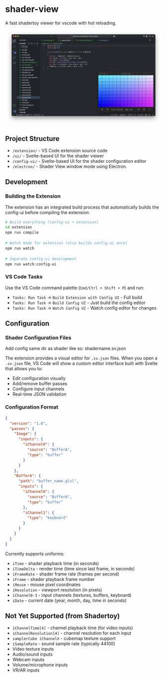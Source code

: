 # shader-view

A fast shadertoy viewer for vscode with hot reloading.

![screenshot](assets/screenshot.png)

## Project Structure

- `/extension/` - VS Code extension source code
- `/ui/` - Svelte-based UI for the shader viewer
- `/config-ui/` - Svelte-based UI for the shader configuration editor
- `/electron/` - Shader View window mode using Electron.

## Development

### Building the Extension

The extension has an integrated build process that automatically builds the config-ui before compiling the extension:

```bash
# Build everything (config-ui + extension)
cd extension
npm run compile

# Watch mode for extension (also builds config-ui once)
npm run watch

# Separate config-ui development
npm run watch:config-ui
```

### VS Code Tasks

Use the VS Code command palette (`Cmd/Ctrl + Shift + P`) and run:
- `Tasks: Run Task` → `Build Extension with Config UI` - Full build
- `Tasks: Run Task` → `Build Config UI` - Just build the config editor
- `Tasks: Run Task` → `Watch Config UI` - Watch config editor for changes

## Configuration

### Shader Configuration Files

Add config same dir as shader like so: shadername.sv.json

The extension provides a visual editor for `.sv.json` files. When you open a `.sv.json` file, VS Code will show a custom editor interface built with Svelte that allows you to:

- Edit configuration visually
- Add/remove buffer passes
- Configure input channels
- Real-time JSON validation

### Configuration Format

```json
{
  "version": "1.0",
  "passes": {
    "Image": {
      "inputs": {
        "iChannel0": {
          "source": "BufferA",
          "type": "buffer"
        }
      }
    },
    "BufferA": {
      "path": "buffer_name.glsl",
      "inputs": {
        "iChannel0": {
          "source": "BufferA",
          "type": "buffer"
        },
        "iChannel1": {
          "type": "keyboard"
        }
      }
    }
  }
}
```

Currently supports uniforms:
- `iTime` - shader playback time (in seconds)
- `iTimeDelta` - render time (time since last frame, in seconds)
- `iFrameRate` - shader frame rate (frames per second)
- `iFrame` - shader playback frame number
- `iMouse` - mouse pixel coordinates
- `iResolution` - viewport resolution (in pixels)
- `iChannel0-3` - input channels (textures, buffers, keyboard)
- `iDate` - current date (year, month, day, time in seconds)

## Not Yet Supported (from Shadertoy)

- `iChannelTime[4]` - channel playback time (for video inputs)
- `iChannelResolution[4]` - channel resolution for each input
- `samplerCube iChannelX` - cubemap texture support
- `iSampleRate` - sound sample rate (typically 44100)
- Video texture inputs
- Audio/sound inputs
- Webcam inputs
- Volume/microphone inputs
- VR/AR inputs
